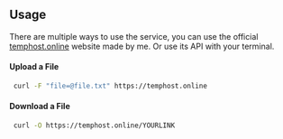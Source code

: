 ## Usage
There are multiple ways to use the service, you can use the official [temphost.online](https://temphost.hrmtm.me/) website made by me. Or use its API with your terminal.

#### Upload a File
```bash
 curl -F "file=@file.txt" https://temphost.online
```

#### Download a File
```bash
 curl -O https://temphost.online/YOURLINK
```
